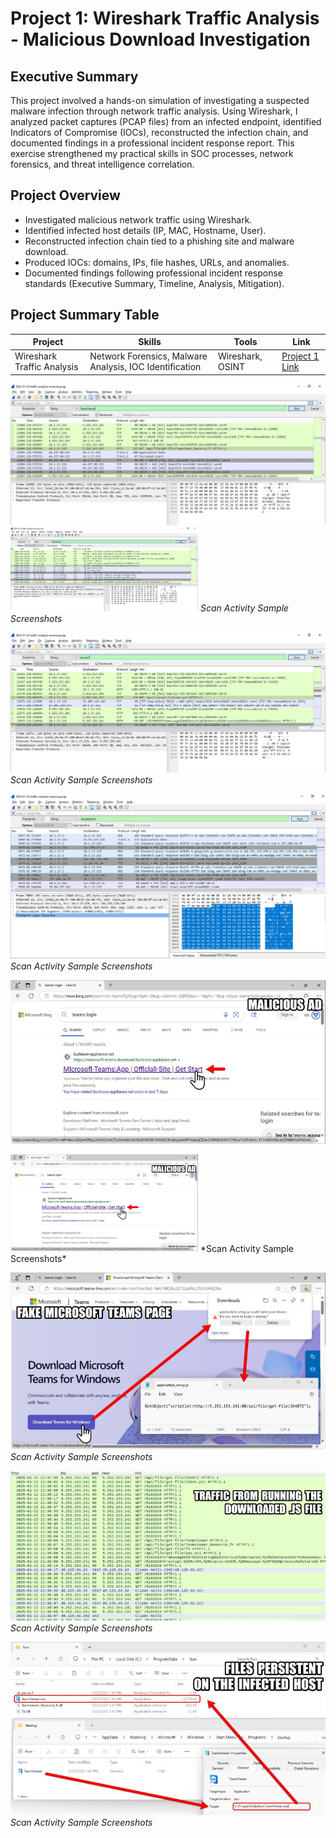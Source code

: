 # Project 1: Wireshark Traffic Analysis - Malicious Download Investigation

## Executive Summary
This project involved a hands-on simulation of investigating a suspected malware infection through network traffic analysis. Using Wireshark, I analyzed packet captures (PCAP files) from an infected endpoint, identified Indicators of Compromise (IOCs), reconstructed the infection chain, and documented findings in a professional incident response report. This exercise strengthened my practical skills in SOC processes, network forensics, and threat intelligence correlation.

## Project Overview
- Investigated malicious network traffic using Wireshark.
- Identified infected host details (IP, MAC, Hostname, User).
- Reconstructed infection chain tied to a phishing site and malware download.
- Produced IOCs: domains, IPs, file hashes, URLs, and anomalies.
- Documented findings following professional incident response standards (Executive Summary, Timeline, Analysis, Mitigation).

## Project Summary Table
| Project                      | Skills                                   | Tools               | Link                     |
|-------------------------------|------------------------------------------|----------------------|---------------------------|
| Wireshark Traffic Analysis    | Network Forensics, Malware Analysis, IOC Identification | Wireshark, OSINT       | [Project 1 Link](#)        |

![Scan Activity Evidence](./assets/C2communication5.252.153.241Teamviewer.JPG)  
<img src="assets/C2communication5.252.153.241Teamviewer.JPG" width="300">
*Scan Activity Sample Screenshots*

![Scan Activity Evidence](./assets/C2communication5.252.153.241pas.ps1.JPG)  
*Scan Activity Sample Screenshots*

![Scan Activity Evidence](./assets/C2communication23.55.124.236-10.1.17.2googleadsFB-35.84.233.181.JPG)  
*Scan Activity Sample Screenshots*


![Scan Activity Evidence](./assets/prj1Evid-pix1.jpg)  

<img src="assets/prj1Evid-pix1.jpg" width="300">
*Scan Activity Sample Screenshots*

![Scan Activity Evidence](./assets/prj1Evid-pix2.jpg)  
*Scan Activity Sample Screenshots*

![Scan Activity Evidence](./assets/prj1Evid-pix3.jpg)  
*Scan Activity Sample Screenshots*

![Scan Activity Evidence](./assets/prj1Evid-pix4.jpg)  
*Scan Activity Sample Screenshots*
